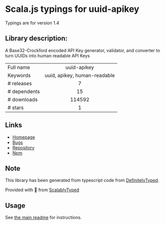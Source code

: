 
# Scala.js typings for uuid-apikey

Typings are for version 1.4

## Library description:
A Base32-Crockford encoded API Key generator, validator, and converter to turn UUIDs into human readable API Keys

|                    |                 |
| ------------------ | :-------------: |
| Full name          | uuid-apikey |
| Keywords           | uuid, apikey, human-readable |
| # releases         | 7 |
| # dependents       | 15 |
| # downloads        | 114592 |
| # stars            | 1 |

## Links
- [Homepage](https://github.com/chronosis/uuid-apikey#readme)
- [Bugs](https://github.com/chronosis/uuid-apikey/issues)
- [Repository](https://github.com/chronosis/uuid-apikey)
- [Npm](https://www.npmjs.com/package/uuid-apikey)
    


## Note
This library has been generated from typescript code from [DefinitelyTyped](https://definitelytyped.org).

Provided with :purple_heart: from [ScalablyTyped](https://github.com/oyvindberg/ScalablyTyped)

## Usage
See [the main readme](../../readme.md) for instructions.



